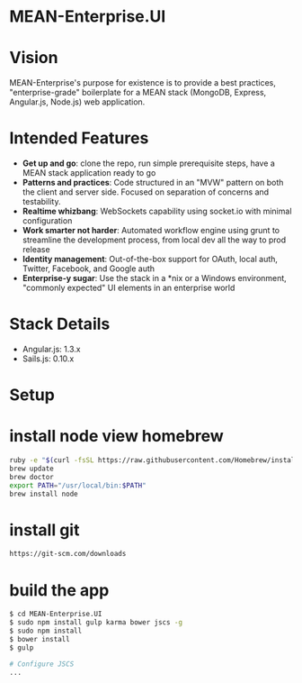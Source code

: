 MEAN-Enterprise.UI
==================

# Vision

MEAN-Enterprise's purpose for existence is to provide a best practices, "enterprise-grade" boilerplate for a MEAN stack (MongoDB, Express, Angular.js, Node.js) web application.

# Intended Features

* **Get up and go**: clone the repo, run simple prerequisite steps, have a MEAN stack application ready to go
* **Patterns and practices**: Code structured in an "MVW" pattern on both the client and server side. Focused on separation of concerns and testability.
* **Realtime whizbang**: WebSockets capability using socket.io with minimal configuration
* **Work smarter not harder**: Automated workflow engine using grunt to streamline the development process, from local dev all the way to prod release
* **Identity management**: Out-of-the-box support for OAuth, local auth, Twitter, Facebook, and Google auth
* **Enterprise-y sugar**: Use the stack in a *nix or a Windows environment, "commonly expected" UI elements in an enterprise world

# Stack Details

* Angular.js: 1.3.x
* Sails.js: 0.10.x


Setup
=====

# install node view homebrew
```sh
ruby -e "$(curl -fsSL https://raw.githubusercontent.com/Homebrew/install/master/install)"
brew update
brew doctor
export PATH="/usr/local/bin:$PATH"
brew install node
```

# install git
```sh
https://git-scm.com/downloads
```

# build the app
```sh
$ cd MEAN-Enterprise.UI
$ sudo npm install gulp karma bower jscs -g
$ sudo npm install
$ bower install
$ gulp

# Configure JSCS
...
```